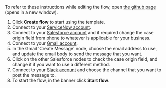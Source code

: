 To refer to these instructions while editing the flow, open [the github page](https://github.com/ot4i/app-connect-templates/blob/master/resources/markdown/Create%20a%20case%20in%20Salesforce%20when%20a%20new%20incident%20is%20created%20in%20ServiceNow%20and%20alert%20team_instructions.md) (opens in a new window).

1. Click **Create flow** to start using the template.
1. Connect to your [ServiceNow account](http://ibm.biz/aasservicenow).
1. Connect to your [Salesforce account](http://ibm.biz/aassalesforce) and if required change the case origin field from phone to whatever is applicable for your business.
1. Connect to your [Gmail account](http://ibm.biz/aasgmail).
1. In the Gmail 'Create Message' node, choose the email address to use, and update the email body to send the message that you want.
1. Click on the other Salesforce nodes to check the case origin field, and change it if you want to use a different method.
1. Connect to your [Slack account](http://ibm.biz/aasslack) and choose the channel that you want to post the message to.   
1. To start the flow, in the banner click **Start flow**.
